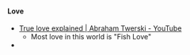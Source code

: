 


#### Love
- [True love explained | Abraham Twerski - YouTube](https://www.youtube.com/watch?v=AVjRuM7Rong)
	- Most love in this world is "Fish Love"
- 